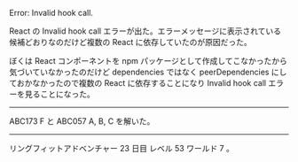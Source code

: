 Error: Invalid hook call.

React の Invalid hook call エラーが出た。エラーメッセージに表示されている候補どおりなのだけど複数の React に依存していたのが原因だった。

ぼくは React コンポーネントを npm パッケージとして作成してこなかったから気づいていなかったのだけど dependencies ではなく peerDependencies にしておかなかったので複数の React に依存することになり Invalid hook call エラーを見ることになった。

---

ABC173 F と ABC057 A, B, C を解いた。

---

リングフィットアドベンチャー 23 日目 レベル 53 ワールド 7 。
